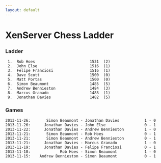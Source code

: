 ```yaml
---
layout: default
---
```

# XenServer Chess Ladder
### Ladder
     1.  Rob Hoes                        1531  (2)
     2.  John Else                       1516  (1)
     3.  Felipe Franciosi                1516  (1)
     4.  Dave Scott                      1500  (0)
     5.  Matt Portas                     1500  (0)
     6.  Simon Beaumont                  1485  (5)
     7.  Andrew Bennieston               1484  (3)
     8.  Marcus Granado                  1483  (1)
     9.  Jonathan Davies                 1482  (5)
### Games
    2013-11-26:       Simon Beaumont - Jonathan Davies           1 - 0
    2013-11-26:      Jonathan Davies - John Else                 0 - 1
    2013-11-22:      Jonathan Davies - Andrew Bennieston         1 - 0
    2013-11-21:       Simon Beaumont - Rob Hoes                  0 - 1
    2013-11-21:       Simon Beaumont - Andrew Bennieston         0 - 1
    2013-11-21:      Jonathan Davies - Marcus Granado            1 - 0
    2013-11-19:      Jonathan Davies - Felipe Franciosi          0 - 1
    2013-11-18:             Rob Hoes - Simon Beaumont            1 - 0
    2013-11-15:    Andrew Bennieston - Simon Beaumont            0 - 1
